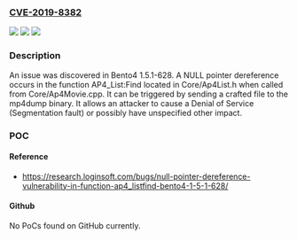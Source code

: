 ### [CVE-2019-8382](https://cve.mitre.org/cgi-bin/cvename.cgi?name=CVE-2019-8382)
![](https://img.shields.io/static/v1?label=Product&message=n%2Fa&color=blue)
![](https://img.shields.io/static/v1?label=Version&message=n%2Fa&color=blue)
![](https://img.shields.io/static/v1?label=Vulnerability&message=n%2Fa&color=brighgreen)

### Description

An issue was discovered in Bento4 1.5.1-628. A NULL pointer dereference occurs in the function AP4_List:Find located in Core/Ap4List.h when called from Core/Ap4Movie.cpp. It can be triggered by sending a crafted file to the mp4dump binary. It allows an attacker to cause a Denial of Service (Segmentation fault) or possibly have unspecified other impact.

### POC

#### Reference
- https://research.loginsoft.com/bugs/null-pointer-dereference-vulnerability-in-function-ap4_listfind-bento4-1-5-1-628/

#### Github
No PoCs found on GitHub currently.

